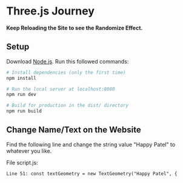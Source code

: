 # Three.js Journey

**Keep Reloading the Site to see the Randomize Effect.**

## Setup
Download [Node.js](https://nodejs.org/en/download/).
Run this followed commands:

``` bash
# Install dependencies (only the first time)
npm install

# Run the local server at localhost:8080
npm run dev

# Build for production in the dist/ directory
npm run build
```

## Change Name/Text on the Website
Find the following line and change the string value "Happy Patel" to whatever you like.

File script.js:
```
Line 51: const textGeometry = new TextGeometry("Happy Patel", {
```
